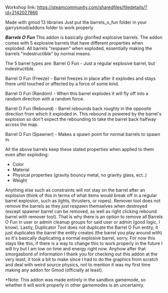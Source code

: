 Workshop link:
https://steamcommunity.com/sharedfiles/filedetails/?id=2142027866

Made with gmod 13 libraries
Just put the barrels_o_fun folder in your garrysmod/addons folder to work properly

𝑩𝒂𝒓𝒓𝒆𝒍𝒔 𝑶 𝑭𝒖𝒏
This addon is basically glorified explosive barrels.
The addon comes with 5 explosive barrels that have different properties when exploded. All barrels "respawn" when exploded, essentially making the barrels "indestructible" by normal means.

The 5 barrel types are:
Barrel O Fun - Just a regular explosive barrel, but indestructible.

Barrel O Fun (Freeze) - Barrel freezes in place after it explodes and stays there until touched or affected by a force of some kind.

Barrel O Fun (Random) - When this barrel explodes it will fly off into a random direction with a random force.

Barrel O Fun (Rebound) - Barrel rebounds back roughly in the opposite direction from which it exploded in. This rebound is powered by the barrel's explosion so don't expect the rebounding to take the barrel back halfway across the map.

Barrel O Fun (Spawner) - Makes a spawn point for normal barrels to spawn in.

All the above barrels keep these stated properties when applied to them even after exploding:
- Color
- Material
- Physical properties (gravity bouncy metal, no gravity glass, ect..)
- Weight

Anything else such as constraints will not stay on the barrel after an explosion (think of this in terms of what items would break off in a regular barrel explosion, such as lights, thrusters, or ropes). Remover tool does not remove the barrels as they just respawn themselves when destroyed (except spawner barrel can be removed, as well as right clicking rebound barrel with remover tool). That is why there is an option to remove all Barrels O Fun in user or admin cleanup groups for said user or admin (good logic, I know). Lastly, Duplicator Tool does not duplicate the Barrel O Fun entity, it just duplicates the barrel the entity creates (the barrel you play around with) so it's basically duplicating a normal explosive barrel, sorry. For now this stays like this, if there is a way to change this to work properly in the future I will try but I am low on time and energy right now. Anyhow after that smorgasbord of information I thank you for checking out this addon at the very least, it took a bit to make since I had to do the graphics from scratch and deal with weird source physics, not to mention it was my first time making any addon for Gmod (officially at least).

*Note: This addon was made entirely in the sandbox gamemode, so whether it will work properly in other gamemodes is an uncertainty.
